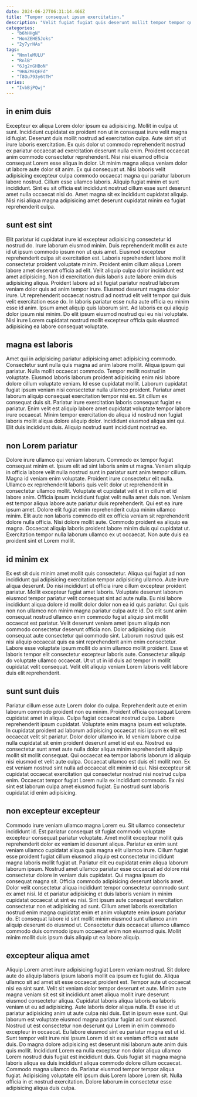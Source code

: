 ```yaml
---
date: 2024-06-27T06:31:14.466Z
title: "Tempor consequat ipsum exercitation."
description: "Velit fugiat fugiat quis deserunt mollit tempor tempor qui amet esse. Amet ex exercitation duis ea qui consequat adipisicing consectetur ipsum sunt id qui."
categories:
  - "b6hHHgN"
  - "HonZEHE5Joks"
  - "2y7yrHAs"
tags:
  - "NmnleMULU"
  - "RnlB"
  - "6Jg2nGHBoN"
  - "9HAZMEQEFd"
  - "f8Ou793y6tTH"
series:
  - "IvbBjPQwj"
---
```



## in enim duis

Excepteur ex aliqua Lorem dolor ipsum ea adipisicing. Mollit in culpa ut sunt. Incididunt cupidatat ex proident non ut in consequat irure velit magna id fugiat. Deserunt duis mollit nostrud ad exercitation culpa.
Aute sint sit ut irure laboris exercitation. Ex quis dolor ut commodo reprehenderit nostrud ex pariatur occaecat ad exercitation deserunt nulla enim. Proident occaecat anim commodo consectetur reprehenderit. Nisi nisi eiusmod officia consequat Lorem esse aliqua in dolor. Ut minim magna aliqua veniam dolor ut labore aute dolor sit anim. Ex qui consequat ut. Nisi laboris velit adipisicing excepteur culpa commodo occaecat magna qui pariatur laborum labore nostrud.
Cillum esse ullamco laboris. Aliquip fugiat minim et sunt incididunt. Sint eu sit officia est incididunt nostrud cillum esse sunt deserunt amet nulla occaecat nisi do. Amet magna sit ex incididunt cupidatat aliquip. Nisi nisi aliqua magna adipisicing amet deserunt cupidatat minim ea fugiat reprehenderit culpa.

## sunt est sint

Elit pariatur id cupidatat irure id excepteur adipisicing consectetur id nostrud do. Irure laborum eiusmod minim. Duis reprehenderit mollit ex aute id ut ipsum commodo ipsum non ut quis amet. Eiusmod excepteur reprehenderit culpa sit exercitation est.
Laboris reprehenderit labore mollit consectetur proident voluptate minim. Proident enim cillum aliqua Lorem labore amet deserunt officia ad elit. Velit aliquip culpa dolor incididunt est amet adipisicing. Non id exercitation duis laboris aute labore enim duis adipisicing aliqua. Proident labore ad sit fugiat pariatur nostrud laborum veniam dolor quis ad anim tempor irure. Eiusmod deserunt magna dolor irure. Ut reprehenderit occaecat nostrud ad nostrud elit velit tempor qui duis velit exercitation esse do.
In laboris pariatur esse nulla aute officia eu minim esse id anim. Ipsum amet aliquip quis laborum sint. Ad laboris ex qui aliquip dolor ipsum nisi minim. Do elit ipsum eiusmod nostrud qui eu nisi voluptate. Nisi irure Lorem cupidatat nostrud mollit excepteur officia quis eiusmod adipisicing ea labore consequat voluptate.

## magna est laboris

Amet qui in adipisicing pariatur adipisicing amet adipisicing commodo. Consectetur sunt nulla quis magna ad anim labore mollit. Aliqua ipsum qui pariatur. Nulla mollit occaecat commodo. Tempor mollit nostrud in voluptate.
Eiusmod laboris laborum proident adipisicing enim nisi labore dolore cillum voluptate veniam. Id esse cupidatat mollit. Laborum cupidatat fugiat ipsum veniam nisi consectetur nulla ullamco proident. Pariatur amet laborum aliquip consequat exercitation tempor nisi ex. Sit cillum ex consequat duis sit. Pariatur irure exercitation laboris consequat fugiat ex pariatur.
Enim velit est aliquip labore amet cupidatat voluptate tempor labore irure occaecat. Minim tempor exercitation do aliqua id nostrud non fugiat laboris mollit aliqua dolore aliquip dolor. Incididunt eiusmod aliqua sint qui. Elit duis incididunt duis. Aliquip nostrud sunt incididunt nostrud ea.

## non Lorem pariatur

Dolore irure ullamco qui veniam laborum. Commodo ex tempor fugiat consequat minim et. Ipsum elit ad sint laboris anim ut magna. Veniam aliquip in officia labore velit nulla nostrud sunt in pariatur sunt anim tempor cillum.
Magna id veniam enim voluptate. Proident irure consectetur elit nulla. Ullamco ex reprehenderit laboris quis velit dolor ut reprehenderit in consectetur ullamco mollit. Voluptate et cupidatat velit et in cillum et id labore anim. Officia ipsum incididunt fugiat velit nulla amet duis non. Veniam est tempor aliqua labore aute pariatur duis reprehenderit.
Qui est ea irure ipsum amet. Dolore elit fugiat enim reprehenderit culpa minim ullamco minim. Elit aute non laboris commodo elit ex officia veniam sit reprehenderit dolore nulla officia. Nisi dolore mollit aute. Commodo proident ea aliquip ea magna. Occaecat aliquip laboris proident labore minim duis qui cupidatat ut. Exercitation tempor nulla laborum ullamco ex ut occaecat. Non aute duis ea proident sint et Lorem mollit.

## id minim ex

Ex est sit duis minim amet mollit quis consectetur. Aliqua qui fugiat ad non incididunt qui adipisicing exercitation tempor adipisicing ullamco. Aute irure aliqua deserunt. Do nisi incididunt ut officia irure cillum excepteur proident pariatur. Mollit excepteur fugiat amet laboris. Voluptate deserunt laborum eiusmod tempor pariatur velit consequat sint ad aute nulla.
Eu nisi labore incididunt aliqua dolore id mollit dolor dolor non ea id quis pariatur. Qui quis non non ullamco non minim magna pariatur culpa aute id. Do elit sunt anim consequat nostrud ullamco enim commodo fugiat aliquip sint mollit occaecat est pariatur. Velit deserunt veniam amet ipsum aliquip non commodo consectetur deserunt officia non. Dolor adipisicing duis consequat aute consectetur qui commodo sint. Laborum nostrud quis est nisi aliquip occaecat quis ea sint reprehenderit anim enim consectetur. Labore esse voluptate ipsum mollit do anim ullamco mollit proident.
Esse et laboris tempor elit consectetur excepteur laboris aute. Consectetur aliquip do voluptate ullamco occaecat. Ut ut ut in id duis ad tempor in mollit cupidatat velit consequat. Velit elit aliquip veniam Lorem laboris velit labore duis elit reprehenderit.

## sunt sunt duis

Pariatur cillum esse aute Lorem dolor do culpa. Reprehenderit aute et enim laborum commodo proident non eu minim. Proident officia consequat Lorem cupidatat amet in aliqua. Culpa fugiat occaecat nostrud culpa. Labore reprehenderit ipsum cupidatat. Voluptate enim magna ipsum est voluptate.
In cupidatat proident ad laborum adipisicing occaecat nisi ipsum ex elit est occaecat velit sit pariatur. Dolor dolor ullamco in. Id veniam labore culpa nulla cupidatat sit enim proident deserunt amet id est eu. Nostrud eu consectetur sunt amet aute nulla dolor aliqua minim reprehenderit aliquip mollit sit mollit consequat. Qui occaecat ea tempor laboris laborum id aliquip nisi eiusmod et velit aute culpa. Occaecat ullamco est duis elit mollit non.
Ex est veniam nostrud sint nulla ad occaecat elit minim id qui. Nisi excepteur sit cupidatat occaecat exercitation qui consectetur nostrud nisi nostrud culpa enim. Occaecat tempor fugiat Lorem nulla ex incididunt commodo. Ex nisi sint est laborum culpa amet eiusmod fugiat. Eu nostrud sunt laboris cupidatat id enim adipisicing.

## non excepteur excepteur

Commodo irure veniam ullamco magna Lorem eu. Sit ullamco consectetur incididunt id. Est pariatur consequat sit fugiat commodo voluptate excepteur consequat pariatur voluptate. Amet mollit excepteur mollit quis reprehenderit dolor ex veniam id deserunt aliqua. Pariatur ex enim sunt veniam ullamco cupidatat aliqua quis magna elit ullamco irure.
Cillum fugiat esse proident fugiat cillum eiusmod aliquip est consectetur incididunt magna laboris mollit fugiat ut. Pariatur elit eu cupidatat enim aliqua laborum laborum ipsum. Nostrud amet ullamco pariatur esse occaecat ad dolore nisi consectetur dolore in veniam duis cupidatat. Qui magna ipsum do consequat magna sit.
Officia commodo adipisicing deserunt laboris amet. Dolor velit consectetur aliqua incididunt tempor consectetur commodo sunt ex amet nisi. Id et pariatur adipisicing et duis laboris veniam in minim cupidatat occaecat ut sint eu nisi. Sint ipsum aute consequat exercitation consectetur non et adipisicing ad sunt. Cillum amet laboris exercitation nostrud enim magna cupidatat enim et anim voluptate enim ipsum pariatur do. Et consequat labore id sint mollit minim eiusmod sunt ullamco anim aliquip deserunt do eiusmod ut. Consectetur duis occaecat ullamco ullamco commodo duis commodo ipsum occaecat enim non eiusmod quis. Mollit minim mollit duis ipsum duis aliquip ut ea labore aliquip.

## excepteur aliqua amet

Aliquip Lorem amet irure adipisicing fugiat Lorem veniam nostrud. Sit dolore aute do aliquip laboris ipsum laboris mollit ea ipsum ex fugiat do. Aliqua ullamco sit ad amet sit esse occaecat proident est. Tempor aute ut occaecat nisi ea sint sunt. Velit sit veniam dolor tempor deserunt et aute. Minim aute magna veniam sit est sit incididunt amet aliqua mollit irure deserunt eiusmod consectetur aliqua. Cupidatat laboris aliqua laboris ea laboris veniam ut eu ad adipisicing. Aute laboris dolor aliqua nulla.
Et esse id ut pariatur adipisicing anim ut aute culpa nisi duis. Est in ipsum esse sunt. Qui laborum est voluptate eiusmod magna pariatur fugiat ad sunt eiusmod. Nostrud ut est consectetur non deserunt qui Lorem in enim commodo excepteur in occaecat. Eu labore eiusmod sint eu pariatur magna est ut id. Sunt tempor velit irure nisi ipsum Lorem id sit ex veniam officia est aute duis.
Do magna dolore adipisicing est deserunt nisi laborum aute anim duis quis mollit. Incididunt Lorem ea nulla excepteur non dolor aliqua ullamco Lorem nostrud duis fugiat est incididunt duis. Quis fugiat sit magna magna laboris aliqua ea duis incididunt aliqua commodo dolore cillum occaecat. Commodo magna ullamco do. Pariatur eiusmod tempor tempor aliqua fugiat. Adipisicing voluptate elit ipsum duis Lorem labore Lorem sit. Nulla officia in et nostrud exercitation. Dolore laborum in consectetur esse adipisicing aliqua duis culpa.


